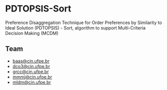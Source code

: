 # PDTOPSIS-Sort
Preference Disaggregation Technique for Order Preferences by  Similarity to Ideal Solution (PDTOPSIS) - Sort, algorithm to support Multi-Criteria Decision Making (MCDM)

## Team
- baas@cin.ufpe.br
- dco3@cin.ufpe.br
- grcc@cin.ufpe.br
- mmmj@cin.ufpe.br
- mldm@cin.ufpe.br
